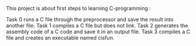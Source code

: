 This project is about first steps to learning C-programming :  

Task 0 runs a C file through the preprocessor and save the result into another file.
Task 1 compiles a C file but does not link.
Task 2 generates the assembly code of a C code and save it in an output file.
Task 3 compiles a C file and creates an executable named cisfun.
